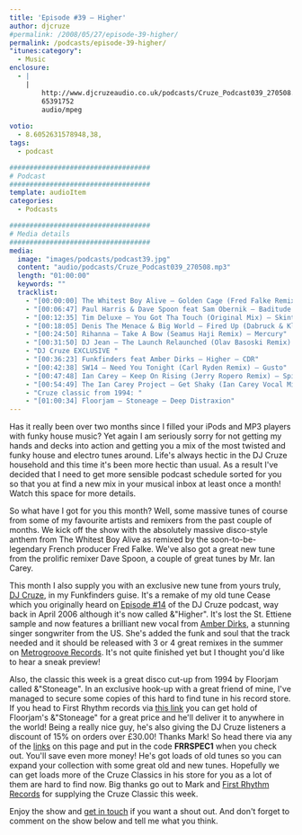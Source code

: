 ```yaml
---
title: 'Episode #39 – Higher'
author: djcruze
#permalink: /2008/05/27/episode-39-higher/
permalink: /podcasts/episode-39-higher/
"itunes:category":
  - Music
enclosure:
  - |
    |
        http://www.djcruzeaudio.co.uk/podcasts/Cruze_Podcast039_270508.mp3
        65391752
        audio/mpeg
        
votio:
  - 8.6052631578948,38,
tags:
  - podcast

###################################
# Podcast
###################################
template: audioItem
categories:
  - Podcasts

###################################
# Media details
###################################
media:
  image: "images/podcasts/podcast39.jpg"
  content: "audio/podcasts/Cruze_Podcast039_270508.mp3"
  length: "01:00:00"
  keywords: ""
  tracklist:
    - "[00:00:00] The Whitest Boy Alive – Golden Cage (Fred Falke Remix) – Modular"
    - "[00:06:47] Paul Harris & Dave Spoon feat Sam Obernik – Baditude (Club Mix) – Toolroom Records"
    - "[00:12:35] Tim Deluxe – You Got Tha Touch (Original Mix) – Skint"
    - "[00:18:05] Denis The Menace & Big World – Fired Up (Dabruck & Klein Mix) – 3Beat Blue"
    - "[00:24:50] Rihanna – Take A Bow (Seamus Haji Remix) – Mercury"
    - "[00:31:50] DJ Jean – The Launch Relaunched (Olav Basoski Remix) – House Trained"
    - "DJ Cruze EXCLUSIVE "
    - "[00:36:23] Funkfinders feat Amber Dirks – Higher – CDR"
    - "[00:42:38] SW14 – Need You Tonight (Carl Ryden Remix) – Gusto"
    - "[00:47:48] Ian Carey – Keep On Rising (Jerry Ropero Remix) – Spinnin' Records"
    - "[00:54:49] The Ian Carey Project – Get Shaky (Ian Carey Vocal Mix) – GFAB Records"
    - "Cruze classic from 1994: "
    - "[01:00:34] Floorjam – Stoneage – Deep Distraxion"
---
```


Has it really been over two months since I filled your iPods and MP3 players with funky house music? Yet again I am seriously sorry for not getting my hands and decks into action and getting you a mix of the most twisted and funky house and electro tunes around. Life's always hectic in the DJ Cruze household and this time it's been more hectic than usual. As a result I've decided that I need to get more sensible podcast schedule sorted for you so that you at find a new mix in your musical inbox at least once a month! Watch this space for more details.

So what have I got for you this month? Well, some massive tunes of course from some of my favourite artists and remixers from the past couple of months. We kick off the show with the absolutely massive disco-style anthem from The Whitest Boy Alive as remixed by the soon-to-be-legendary French producer Fred Falke. We've also got a great new tune from the prolific remixer Dave Spoon, a couple of great tunes by Mr. Ian Carey.

This month I also supply you with an exclusive new tune from yours truly, [DJ Cruze][1], in my Funkfinders guise. It's a remake of my old tune Cease which you originally heard on [Episode #14][2] of the DJ Cruze podcast, way back in April 2006 although it's now called &"Higher". It's lost the St. Ettiene sample and now features a brilliant new vocal from [Amber Dirks][3], a stunning singer songwriter from the US. She's added the funk and soul that the track needed and it should be released with 3 or 4 great remixes in the summer on [Metrogroove Records][4]. It's not quite finished yet but I thought you'd like to hear a sneak preview!

Also, the classic this week is a great disco cut-up from 1994 by Floorjam called &"Stoneage". In an exclusive hook-up with a great friend of mine, I've managed to secure some copies of this hard to find tune in his record store. If you head to First Rhythm records via [this link][5] you can get hold of Floorjam's &"Stoneage" for a great price and he'll deliver it to anywhere in the world! Being a really nice guy, he's also giving the DJ Cruze listeners a discount of 15% on orders over £30.00! Thanks Mark! So head there via any of the [links][5] on this page and put in the code **FRRSPEC1** when you check out. You'll save even more money! He's got loads of old tunes so you can expand your collection with some great old and new tunes. Hopefully we can get loads more of the Cruze Classics in his store for you as a lot of them are hard to find now. Big thanks go out to Mark and [First Rhythm Records][5] for supplying the Cruze Classic this week.

Enjoy the show and [get in touch][6] if you want a shout out. And don't forget to comment on the show below and tell me what you think.

 [1]: http://www.djcruze.co.uk
 [2]: http://www.djcruze.co.uk/cms/2006/04/21/episode-14-cease/
 [3]: http://www.myspace.com/ambersings4real
 [4]: http://www.myspace.com/metrogrooverecords
 [5]: http://www.firstrhythm.co.uk/cruze-classics.asp?at=400
 [6]: /cms/contact/
 [7]: http://www.djcruze.co.uk/cms/wp-content/DownloadButton.gif
 [8]: http://www.djcruzeaudio.co.uk/podcasts/Cruze_Podcast039_270508.mp3